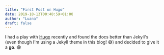 ```yaml
---
title: "First Post on Hugo"
date: 2019-10-13T00:40:59+01:00
author: "Luana"
draft: false
---
```


I had a play with [Hugo](gohugo.io) recently and found the docs better than Jekyll's (even though I'm using a Jekyll theme in this blog! :sweat_smile:) and decided to give it a __go__. :laughing:
